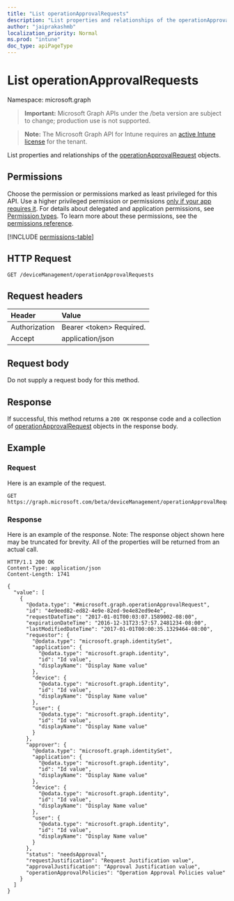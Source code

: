 ```yaml
---
title: "List operationApprovalRequests"
description: "List properties and relationships of the operationApprovalRequest objects."
author: "jaiprakashmb"
localization_priority: Normal
ms.prod: "intune"
doc_type: apiPageType
---
```


# List operationApprovalRequests

Namespace: microsoft.graph

> **Important:** Microsoft Graph APIs under the /beta version are subject to change; production use is not supported.

> **Note:** The Microsoft Graph API for Intune requires an [active Intune license](https://go.microsoft.com/fwlink/?linkid=839381) for the tenant.

List properties and relationships of the [operationApprovalRequest](../resources/intune-rbac-operationapprovalrequest.md) objects.

## Permissions
Choose the permission or permissions marked as least privileged for this API. Use a higher privileged permission or permissions [only if your app requires it](/graph/permissions-overview#best-practices-for-using-microsoft-graph-permissions). For details about delegated and application permissions, see [Permission types](/graph/permissions-overview#permission-types). To learn more about these permissions, see the [permissions reference](/graph/permissions-reference).

<!-- { "blockType": "permissions", "name": "intune_rbac_operationapprovalrequest_list" } -->
[!INCLUDE [permissions-table](../includes/permissions/intune-rbac-operationapprovalrequest-list-permissions.md)]

## HTTP Request
<!-- {
  "blockType": "ignored"
}
-->
``` http
GET /deviceManagement/operationApprovalRequests
```

## Request headers
|Header|Value|
|:---|:---|
|Authorization|Bearer &lt;token&gt; Required.|
|Accept|application/json|

## Request body
Do not supply a request body for this method.

## Response
If successful, this method returns a `200 OK` response code and a collection of [operationApprovalRequest](../resources/intune-rbac-operationapprovalrequest.md) objects in the response body.

## Example

### Request
Here is an example of the request.
``` http
GET https://graph.microsoft.com/beta/deviceManagement/operationApprovalRequests
```

### Response
Here is an example of the response. Note: The response object shown here may be truncated for brevity. All of the properties will be returned from an actual call.
``` http
HTTP/1.1 200 OK
Content-Type: application/json
Content-Length: 1741

{
  "value": [
    {
      "@odata.type": "#microsoft.graph.operationApprovalRequest",
      "id": "4e9eed82-ed82-4e9e-82ed-9e4e82ed9e4e",
      "requestDateTime": "2017-01-01T00:03:07.1589002-08:00",
      "expirationDateTime": "2016-12-31T23:57:57.2481234-08:00",
      "lastModifiedDateTime": "2017-01-01T00:00:35.1329464-08:00",
      "requestor": {
        "@odata.type": "microsoft.graph.identitySet",
        "application": {
          "@odata.type": "microsoft.graph.identity",
          "id": "Id value",
          "displayName": "Display Name value"
        },
        "device": {
          "@odata.type": "microsoft.graph.identity",
          "id": "Id value",
          "displayName": "Display Name value"
        },
        "user": {
          "@odata.type": "microsoft.graph.identity",
          "id": "Id value",
          "displayName": "Display Name value"
        }
      },
      "approver": {
        "@odata.type": "microsoft.graph.identitySet",
        "application": {
          "@odata.type": "microsoft.graph.identity",
          "id": "Id value",
          "displayName": "Display Name value"
        },
        "device": {
          "@odata.type": "microsoft.graph.identity",
          "id": "Id value",
          "displayName": "Display Name value"
        },
        "user": {
          "@odata.type": "microsoft.graph.identity",
          "id": "Id value",
          "displayName": "Display Name value"
        }
      },
      "status": "needsApproval",
      "requestJustification": "Request Justification value",
      "approvalJustification": "Approval Justification value",
      "operationApprovalPolicies": "Operation Approval Policies value"
    }
  ]
}
```

